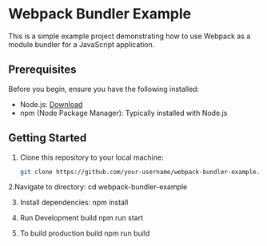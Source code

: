 # Webpack Bundler Example

This is a simple example project demonstrating how to use Webpack as a module bundler for a JavaScript application.

## Prerequisites

Before you begin, ensure you have the following installed:

- Node.js: [Download](https://nodejs.org/)
- npm (Node Package Manager): Typically installed with Node.js

## Getting Started

1. Clone this repository to your local machine:

   ```bash
   git clone https://github.com/your-username/webpack-bundler-example.git
2.Navigate to directory:
  cd webpack-bundler-example
  
3.  Install dependencies:
    npm install
    
5. Run Development build
    npm run start
   
7. To build production build
    npm run build

